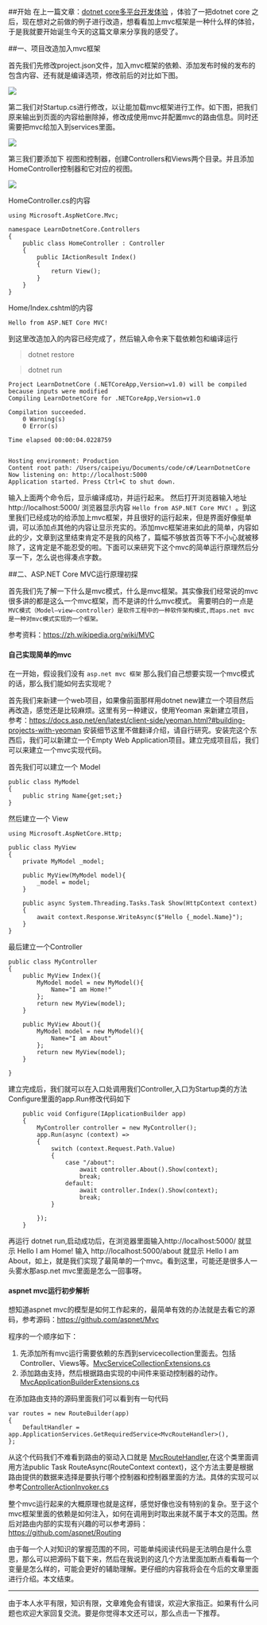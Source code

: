 ##开始
在上一篇文章：[dotnet core多平台开发体验](http://www.cnblogs.com/caipeiyu/p/5537021.html) ，体验了一把dotnet core 之后，现在想对之前做的例子进行改造，想看看加上mvc框架是一种什么样的体验，于是我就要开始诞生今天的这篇文章来分享我的感受了。

##一、项目改造加入mvc框架

首先我们先修改project.json文件，加入mvc框架的依赖、添加发布时候的发布的包含内容、还有就是编译选项，修改前后的对比如下图。

![](http://images2015.cnblogs.com/blog/248834/201606/248834-20160605005316446-70105496.png)

第二我们对Startup.cs进行修改，以让能加载mvc框架进行工作。如下图，把我们原来输出到页面的内容给删除掉，修改成使用mvc并配置mvc的路由信息。同时还需要把mvc给加入到services里面。

![](http://images2015.cnblogs.com/blog/248834/201606/248834-20160605010529164-221246368.png)

第三我们要添加下 视图和控制器，创建Controllers和Views两个目录。并且添加HomeController控制器和它对应的视图。

![](http://images2015.cnblogs.com/blog/248834/201606/248834-20160605011919774-2108680145.png)

HomeController.cs的内容

    using Microsoft.AspNetCore.Mvc;

    namespace LearnDotnetCore.Controllers
    {
        public class HomeController : Controller
        {
            public IActionResult Index()
            {
                return View();
            }
        }
    }
    
Home/Index.cshtml的内容

    Hello from ASP.NET Core MVC!   
    
到这里改造加入的内容已经完成了，然后输入命令来下载依赖包和编译运行

>dotnet restore

>dotnet run

    Project LearnDotnetCore (.NETCoreApp,Version=v1.0) will be compiled because inputs were modified
    Compiling LearnDotnetCore for .NETCoreApp,Version=v1.0

    Compilation succeeded.
        0 Warning(s)
        0 Error(s)

    Time elapsed 00:00:04.0228759
    

    Hosting environment: Production
    Content root path: /Users/caipeiyu/Documents/code/c#/LearnDotnetCore
    Now listening on: http://localhost:5000
    Application started. Press Ctrl+C to shut down.
    
输入上面两个命令后，显示编译成功，并运行起来。 然后打开浏览器输入地址http://localhost:5000/ 浏览器显示内容 `Hello from ASP.NET Core MVC! `。到这里我们已经成功的给添加上mvc框架，并且很好的运行起来，但是界面好像挺单调，可以添加点其他的内容让显示充实的。添加mvc框架进来如此的简单，内容如此的少，文章到这里结束肯定不是我的风格了，篇幅不够放首页等下不小心就被移除了，这肯定是不能忍受的啦。下面可以来研究下这个mvc的简单运行原理然后分享一下，怎么说也得凑点字数。

##二、ASP.NET Core MVC运行原理初探

首先我们先了解一下什么是mvc模式，什么是mvc框架。其实像我们经常说的mvc很多讲的都是这么一个mvc框架，而不是讲的什么mvc模式。
需要明白的一点是 `MVC模式（Model–view–controller）是软件工程中的一种软件架构模式,而aps.net mvc是一种对mvc模式实现的一个框架。`

参考资料：https://zh.wikipedia.org/wiki/MVC

#### 自己实现简单的mvc
在一开始，假设我们没有 `asp.net mvc 框架` 那么我们自己想要实现一个mvc模式的话，那么我们能如何去实现呢？

首先我们来新建一个web项目，如果像前面那样用dotnet new建立一个项目然后再改造，感觉还是比较麻烦。这里有另一种建议，使用Yeoman 来新建立项目，参考：https://docs.asp.net/en/latest/client-side/yeoman.html?#building-projects-with-yeoman
安装细节这里不做翻译介绍，请自行研究。安装完这个东西后，我们可以新建立一个Empty Web Application项目。建立完成项目后，我们可以来建立一个mvc实现代码。

首先我们可以建立一个 Model

    public class MyModel
    {
        public string Name{get;set;}
    }

然后建立一个 View

    using Microsoft.AspNetCore.Http;

    public class MyView
    {
        private MyModel _model;

        public MyView(MyModel model){
            _model = model;
        }

        public async System.Threading.Tasks.Task Show(HttpContext context)
        {
            await context.Response.WriteAsync($"Hello {_model.Name}");
        }
    }

最后建立一个Controller

    public class MyController
    {
        public MyView Index(){
            MyModel model = new MyModel(){
                Name="I am Home!"
            };
            return new MyView(model);
        }

        public MyView About(){
            MyModel model = new MyModel(){
                Name="I am About"
            };
            return new MyView(model);
        }

    }

建立完成后，我们就可以在入口处调用我们Controller,入口为Startup类的方法Configure里面的app.Run修改代码如下

        public void Configure(IApplicationBuilder app)
        {
            MyController controller = new MyController();
            app.Run(async (context) =>
            {
                switch (context.Request.Path.Value)
                {
                    case "/about":
                        await controller.About().Show(context);
                        break;
                    default:
                        await controller.Index().Show(context);
                        break;
                }

            });
        }

再运行 dotnet run,启动成功后，在浏览器里面输入http://localhost:5000/ 就显示 Hello I am Home! 输入 http://localhost:5000/about  就显示 Hello I am About，如上，就是我们实现了最简单的一个mvc。看到这里，可能还是很多人一头雾水那asp.net mvc里面是怎么一回事呀。

#### aspnet mvc运行初步解析

想知道aspnet mvc的模型是如何工作起来的，最简单有效的办法就是去看它的源码，参考源码：https://github.com/aspnet/Mvc

程序的一个顺序如下：
1. 先添加所有mvc运行需要依赖的东西到servicecollection里面去。包括Controller、Views等。[MvcServiceCollectionExtensions.cs](https://github.com/aspnet/Mvc/blob/dev/src/Microsoft.AspNetCore.Mvc/MvcServiceCollectionExtensions.cs)
2. 添加路由支持，然后根据路由实现的中间件来驱动控制器的动作。[MvcApplicationBuilderExtensions.cs](https://github.com/aspnet/Mvc/blob/dev/src/Microsoft.AspNetCore.Mvc.Core/Builder/MvcApplicationBuilderExtensions.cs)

在添加路由支持的源码里面我们可以看到有一句代码

    var routes = new RouteBuilder(app)
    {
        DefaultHandler = app.ApplicationServices.GetRequiredService<MvcRouteHandler>(),
    };

从这个代码我们不难看到路由的驱动入口就是 [MvcRouteHandler](https://github.com/aspnet/Mvc/blob/dev/src/Microsoft.AspNetCore.Mvc.Core/Internal/MvcRouteHandler.cs),在这个类里面调用方法public Task RouteAsync(RouteContext context)，这个方法主要是根据路由提供的数据来选择是要执行哪个控制器和控制器里面的方法。具体的实现可以参考[ControllerActionInvoker.cs](https://github.com/aspnet/Mvc/blob/dev/src/Microsoft.AspNetCore.Mvc.Core/Internal/ControllerActionInvoker.cs)

整个mvc运行起来的大概原理也就是这样，感觉好像也没有特别的复杂。至于这个mvc框架里面的依赖是如何注入，如何在调用到时取出来就不属于本文的范围。然后对路由内部的实现有兴趣的可以参考源码：https://github.com/aspnet/Routing

由于每一个人对知识的掌握范围的不同，可能单纯阅读代码是无法明白是什么意思，那么可以把源码下载下来，然后在我说到的这几个方法里面加断点看看每一个变量是怎么样的，可能会更好的辅助理解。更仔细的内容我将会在今后的文章里面进行介绍。本文结束。

--------------------
由于本人水平有限，知识有限，文章难免会有错误，欢迎大家指正。如果有什么问题也欢迎大家回复交流。要是你觉得本文还可以，那么点击一下推荐。